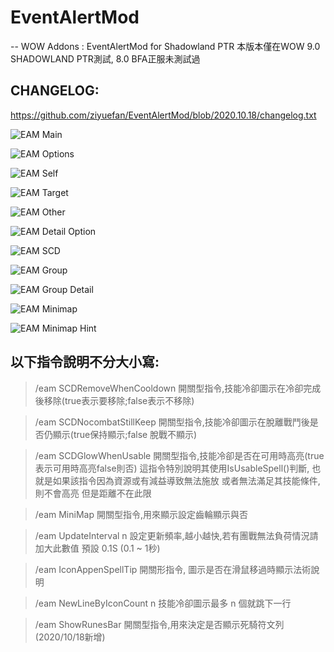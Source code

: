 #   EventAlertMod
--  WOW Addons : EventAlertMod for Shadowland PTR
    本版本僅在WOW 9.0 SHADOWLAND PTR測試, 8.0 BFA正服未測試過
    
CHANGELOG:     
---    
https://github.com/ziyuefan/EventAlertMod/blob/2020.10.18/changelog.txt

![EAM Main](https://truth.bahamut.com.tw/s01/202008/1982fcd16ac80aaddfeb299f57a71e94.JPG)

![EAM Options](https://truth.bahamut.com.tw/s01/202008/cc3c05665af5fe7e3dae3dd5caa5acb5.JPG)

![EAM Self](https://truth.bahamut.com.tw/s01/202008/226588adaa20b9640c7cc00e8d8b6561.JPG)

![EAM Target](https://truth.bahamut.com.tw/s01/202008/0b6c52fcdf6fa73ac1d84c5a0198557f.JPG)

![EAM Other](https://truth.bahamut.com.tw/s01/202008/83af52716595ce311f7142f6085a1945.JPG)

![EAM Detail Option](https://truth.bahamut.com.tw/s01/202008/21cfb5148289c4480beca22cbf5e3c4a.JPG)

![EAM SCD](https://truth.bahamut.com.tw/s01/202008/1dd0d978d4daa6d4b5aab7b6308671d8.JPG)

![EAM Group](https://truth.bahamut.com.tw/s01/202008/198e63977a8ace11423675524c90f1d3.JPG)

![EAM Group Detail](https://truth.bahamut.com.tw/s01/202008/07c24ff7bc0d14fe9381b96f50905f52.JPG)

![EAM Minimap](https://truth.bahamut.com.tw/s01/202008/154db1c0ef239cd20035d3b91c2a140f.JPG)

![EAM Minimap Hint](https://truth.bahamut.com.tw/s01/202008/f1ee8bd0327ecd95f6d2ffea2f06d7ae.JPG)

## 以下指令說明不分大小寫:

> /eam SCDRemoveWhenCooldown
開關型指令,技能冷卻圖示在冷卻完成後移除(true表示要移除;false表示不移除)

> /eam SCDNocombatStillKeep
開關型指令,技能冷卻圖示在脫離戰鬥後是否仍顯示(true保持顯示;false 脫戰不顯示)

> /eam SCDGlowWhenUsable
開關型指令,技能冷卻是否在可用時高亮(true表示可用時高亮false則否)
這指令特別說明其使用IsUsableSpell()判斷,
也就是如果該指令因為資源或有減益導致無法施放
或者無法滿足其技能條件,則不會高亮
但是距離不在此限

> /eam MiniMap
開關型指令,用來顯示設定齒輪顯示與否

> /eam UpdateInterval  n
設定更新頻率,越小越快,若有團戰無法負荷情況請加大此數值
預設 0.1S (0.1 ~ 1秒)

> /eam IconAppenSpellTip
開關形指令, 圖示是否在滑鼠移過時顯示法術說明

> /eam NewLineByIconCount n
技能冷卻圖示最多 n 個就跳下一行

> /eam ShowRunesBar
開關型指令,用來決定是否顯示死騎符文列(2020/10/18新增)
